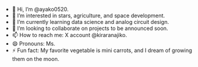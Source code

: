 - 👋 Hi, I’m @ayako0520.
- 👀 I’m interested in stars, agriculture, and space development.
- 🌱 I’m currently learning data science and analog circuit design.
-	💞️ I’m looking to collaborate on projects to be announced soon.
-	📫 How to reach me: X account @kiraranajiko.
- 😄 Pronouns: Ms.
- ⚡ Fun fact: My favorite vegetable is mini carrots, and I dream of growing them on the moon.
<!---
ayako0520/ayako0520 is a ✨ special ✨ repository because its `README.md` (this file) appears on your GitHub profile.
You can click the Preview link to take a look at your changes.
--->

